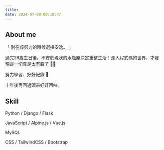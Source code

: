 ```yaml
---
title: 
date: 2024-07-08 00:10:47
---
```


## About me
「 別在該努力的時候選擇安逸。 」

過完26歲生日後，不安於現狀的水瓶座決定重整生活！走入程式碼的世界，才發現這一切真是太有趣了 🤩✨

努力學習、好好紀錄 📝 

十年後再回過頭來好好回味。

## Skill
Python / Django / Flask

JavaScript / Alpine.js / Vue.js

MySQL

CSS / TailwindCSS / Bootstrap

